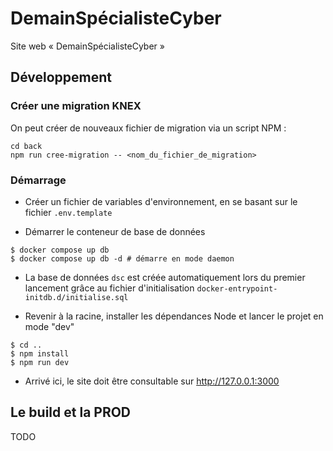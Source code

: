 # DemainSpécialisteCyber

Site web « DemainSpécialisteCyber »

## Développement

### Créer une migration KNEX

On peut créer de nouveaux fichier de migration via un script NPM :

```shell
cd back
npm run cree-migration -- <nom_du_fichier_de_migration>
```

### Démarrage

- Créer un fichier de variables d'environnement, en se basant sur le fichier `.env.template`

- Démarrer le conteneur de base de données

```shell
$ docker compose up db
$ docker compose up db -d # démarre en mode daemon
```

- La base de données `dsc` est créée automatiquement lors du premier lancement grâce au fichier d'initialisation `docker-entrypoint-initdb.d/initialise.sql`

- Revenir à la racine, installer les dépendances Node et lancer le projet en mode "dev"

```shell
$ cd ..
$ npm install
$ npm run dev
```

- Arrivé ici, le site doit être consultable sur http://127.0.0.1:3000

## Le build et la PROD

TODO
